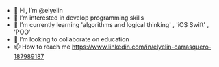 - 👋 Hi, I’m @elyelin
- 👀 I’m interested in develop programming skills
- 🌱 I’m currently learning 'algorithms and logical thinking' , 'iOS Swift' , 'POO'
- 💞️ I’m looking to collaborate on education
- 📫 How to reach me https://www.linkedin.com/in/elyelin-carrasquero-187989187

<!---
elyelin/elyelin is a ✨ special ✨ repository because its `README.md` (this file) appears on your GitHub profile.
You can click the Preview link to take a look at your changes.
--->
